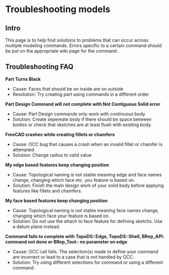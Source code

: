 # Troubleshooting models
## Intro

This page is to help find solutions to problems that can occur across multiple modeling commands. Errors specific to a certain command should be put on the appropriate wiki page for the command.

## Troubleshooting FAQ 

**Part Turns Black**

-   Cause: Faces that should be on inside are on outside
-   Resolution: Try creating part using commands in a different order

**Part Design Command will not complete with Not Contiguous Solid error**

-   Cause: Part Design commands only work with continuous body
-   Solution: Create sepereate body if there should be space between bodies or check that sketches are at least flush with existing body.

**FreeCAD crashes while creating fillets or chamfers**

-   Cause: OCC bug that causes a crash when an invalid fillet or chamfer is attempted
-   Solution: Change radius to valid value

**My edge based features keep changing position**

-   Cause: Topological naming is not stable meaning edge and face names change, changing which face etc. you feature is based on.
-   Solution: Finish the main design work of your solid body before applying features like fillets and chamfers.

**My face based features keep changing position**

-   Cause: Topological naming is not stable meaning face names change, changing which face your feature is based on.
-   Solution: Do not use the attach to face feature for defining sketchs. Use a datum plane instead.

**Command fails to complete with TopoDS::Edge, TopoDS::Shell, BRep\_API: command not done or BRep\_Tool:: no parameter on edge**

-   Cause: OCC call fails. The selection(s) made to define your command are incorrect or lead to a case that is not handled by OCC.
-   Solution: Try using different selections for command or using a different command.

